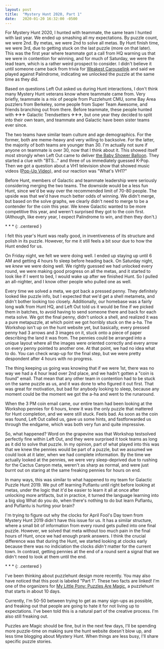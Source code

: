 ```yaml
---
layout: post
title:  "Mystery Hunt 2020, Part 1"
date:   2020-01-20 16:32:00 -0500
---
```


For Mystery Hunt 2020, I hunted with teammate, the same team I hunted with
last year. We ended up smashing all my expectations. By puzzle count, we were
2nd. By metas, we were 2nd to solve all metas. By Hunt finish time, we
were 3rd, due to getting stuck on the last puzzle (more on that later).
This was the first year where teammate got a call from HQ warning us that
we were in contention for winning, and for much of Saturday, we were the lead
team, which is a rather weird prospect to consider. I didn't believe it
until someone came back from trivia for [Weakest Carouselink](http://pennypark.fun/puzzle/weakest_carouselink/)
and said we played against Palindrome, indicating we unlocked the puzzle
at the same time as they did.

Based on questions Left Out asked us during Hunt interactions, I don't think many
Mystery Hunt veterans know where teammate came from. Very briefly, teammate
is a mix of people from Puzzlehunt CMU, some Bay Area puzzlers from Berkeley,
some people from Super Team Awesome, and friends branching out from there.
Before teammate, these people hunted with ✈✈✈ Galactic Trendsetters ✈✈✈,
but one year they decided to split into their own team, and teammate and
Galactic
have been sister teams ever since.

The two teams have similar team culture
and age demographics. For the former, both are meme-heavy and very willing to
backsolve.
For the latter, the majority of both teams are younger than 30. I'm actually not sure
if anyone on teammate is over 30, now that I think about it.
This showed itself
most strongly when Left Out came to deliver [the Baby Shower Balloon](http://pennypark.fun/puzzle/baby_shower/).
They started a clue with "BTS..." and three of us immediately guessed K-Pop.
Then we got a question about a VH1 television show that showed music videos
([Pop-Up Video](https://en.wikipedia.org/wiki/Pop-Up_Video)), and our
reaction was "What's VH1?"

Before Hunt, members of Galactic and teammate leadership were seriously considering
merging the two teams. The downside would be a less fun Hunt, since we'd be
way over the recommended limit of 70-80 people. The upside was that we'd have
much better odds of winning. We didn't merge, but based on the solve
graphs, we clearly didn't need to merge to be
a contender for the coin this year. We knew Galactic wanted to be more competitive
this year, and weren't surprised they got to the coin first. (Although,
like every year, I expect Palindrome to win, and then they don't.)

\* \* \*
{: .centered }

I felt this year's Hunt was really good, in inventiveness of its structure
and polish in its puzzle. However, for me it still feels a bit sour due to how the
Hunt ended for us.

On Friday night, we felt we were doing well. I ended up staying up until 6 AM and
getting 4 hours fo sleep before heading back. On Saturday night, we *knew* we
were doing well. We rightly guessed we had unlocked every round, we were making
good progress on all the metas, and it started to look like if I went to bed,
I would wake up after we finished Hunt. So I pulled an all-nighter, and I know other
people who pulled one as well.

Every time we solved a meta, we got back a pressed penny. They definitely looked like
puzzle info, but I expected that we'd get a shell metameta, and didn't bother
looking too closely. Additionally, our homebase was a fairly long walk from
Hunt HQ, and Left Out told us it would be fine if we picked them in batches,
to avoid having to send someone there and back for each meta solve.
We got the final penny, didn't unlock a shell, and realized it was a pure metapuzzle,
at which point we got horribly stuck on the a-ha. The Workshop isn't up on
the hunt website yet, but basically, every pressed penny had 3 arrows and 3 images
on it, stuck onto a piece of paper describing the land it was from. The
pennies could be arranged into a unique layout where all the images were
oriented correctly and every arrow on every penny pointed to another one. At that
point, we had no idea what to do. You can check wrap-up for the final step, but
we were pretty despondent after 4 hours with no progress.

The thing keeping us going was knowing that if we were 1st, there was no way we
had a 4 hour lead over 2nd place, and we hadn't gotten a "coin is found" email.
That mean that any other team in contention had to be stuck on the same puzzle
as us, and it was done to who figured it out first.
That was great for motivation, but bad for anybody looking to sleep,
because any moment could be the moment we got the a-ha and went to the runaround.

When the 3 PM coin email came, our entire team had been looking at the Workshop
pennies for 6 hours, knew it was the only puzzle that mattered for Hunt
completion, and we were still stuck. Feels bad. As soon as the coin was found,
Left Out called us, gave us some hints, and fastforwarded us through the
endgame, which was both very fun and quite impressive.

So, what happened? Word on the grapevine was that Workshop testsolved
perfectly fine within Left Out, and they were surprised it took teams as long
as it did to solve that puzzle. In my opinion, part of what played into this
was that we knew the pennies would be part of a puzzle, but we assumed we
could look at it later, when we had complete information.
By the time we actually looked at the pennies, we were very
sleep-deprived due to rushing for the Cactus Canyon meta, weren't as sharp
as normal, and were just burnt out on staring at the same freaking pennies
for hours on end.

In many ways, this was similar to what happened to my team for
Galactic Puzzle Hunt 2019. We put off learning Puflantu until right before
looking at metas, under the logic that it'd be easier to learn it all at once
after unlocking more artifacts, but in practice, it turned the language
learning into a big slog  What do you do, when there's nothing to do but
learn Puflantu, and Puflantu is hurting your brain?

I'm trying to figure out why the clocks for April Fool's Day town from
Mystery Hunt 2019 didn't have this issue for us. It has a similar structure,
where a small bit of information from every round gets pulled into one
final puzzle. However, we solved that meta without
too much pain in the final hours of Hunt, once we had enough prank
answers. I think the crucial difference was that during the Hunt,
we started looking at clocks early because there was no indiciation the
clocks *didn't* matter for the current town. In contrast, getting pennies at
the end of a round sent a signal that we didn't need to look at them
until the end.

\* \* \*
{: .centered }

I've been thinking about puzzlehunt design more recently. You may also
have noticed that this post is labeled "Part 1". These two facts are linked!
I'm one of the organizers for [My Little Pony: Puzzles Are Magic](https://www.puzzlesaremagic.com/),
a puzzlehunt that starts in about 10 days.

Currently, I'm 50-50 between trying to get as many sign-ups as possible, and
freaking out that people are going to hate it for not living up to expectations.
I've been told this is a natural part of the creative process. I'm also still
freaking out.

Puzzles are Magic should be fine, but in the next few days, I'll be spending
more puzzle-time on making sure the hunt website doesn't blow up, and less time
blogging about Mystery Hunt. When things are less busy, I'll share specific
puzzle stories.
